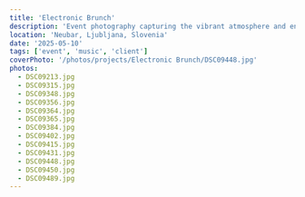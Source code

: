 ```yaml
---
title: 'Electronic Brunch'
description: 'Event photography capturing the vibrant atmosphere and energy of an electronic music brunch event, showcasing the unique fusion of daytime dining and electronic beats.'
location: 'Neubar, Ljubljana, Slovenia'
date: '2025-05-10'
tags: ['event', 'music', 'client']
coverPhoto: '/photos/projects/Electronic Brunch/DSC09448.jpg'
photos:
  - DSC09213.jpg
  - DSC09315.jpg
  - DSC09348.jpg
  - DSC09356.jpg
  - DSC09364.jpg
  - DSC09365.jpg
  - DSC09384.jpg
  - DSC09402.jpg
  - DSC09415.jpg
  - DSC09431.jpg
  - DSC09448.jpg
  - DSC09450.jpg
  - DSC09489.jpg
---
```

